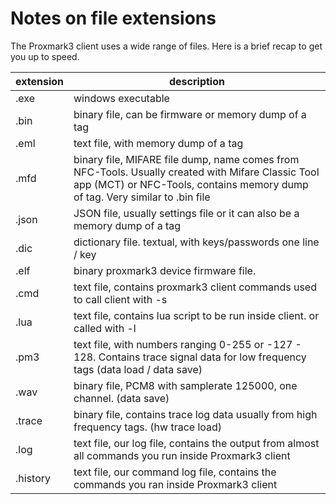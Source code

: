 # Notes on file extensions

The Proxmark3 client uses a wide range of files. Here is a brief recap to get you up to speed.

| extension | description|
|---|---|
| .exe | windows executable |
| .bin | binary file,  can be firmware or memory dump of a tag |
| .eml | text file, with memory dump of a tag |
| .mfd | binary file, MIFARE file dump, name comes from NFC-Tools. Usually created with Mifare Classic Tool app (MCT) or NFC-Tools,  contains memory dump of tag. Very similar to .bin file |
| .json | JSON file, usually settings file or it can also be a memory dump of a tag |
| .dic | dictionary file. textual, with keys/passwords one line / key |
| .elf | binary proxmark3 device firmware file. |
| .cmd | text file, contains proxmark3 client commands used to call client with -s |
| .lua | text file, contains lua script to be run inside client.  or called with -l |
| .pm3 | text file, with numbers ranging 0-255 or -127 - 128.  Contains trace signal data for low frequency tags (data load / data save) |
| .wav | binary file,  PCM8 with samplerate 125000,  one channel. (data save)
| .trace | binary file,  contains trace log data usually from high frequency tags.  (hw trace load) |
| .log | text file, our log file, contains the output from almost all commands you run inside Proxmark3 client |
| .history | text file, our command log file, contains the commands you ran inside Proxmark3 client |